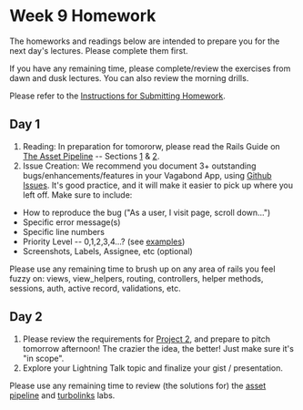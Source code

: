 # Week 9 Homework

The homeworks and readings below are intended to prepare you for the next day's lectures. Please complete them first.

If you have any remaining time, please complete/review the exercises from dawn and dusk lectures. You can also review the morning drills.

Please refer to the [Instructions for Submitting Homework](/how-to/homework-submission.md).

## Day 1

1. Reading: In preparation for tomororw, please read the Rails Guide on [The Asset Pipeline](http://guides.rubyonrails.org/asset_pipeline.html) -- Sections [1](http://guides.rubyonrails.org/asset_pipeline.html#what-is-the-asset-pipeline-questionmark) & [2](http://guides.rubyonrails.org/asset_pipeline.html#in-production).
2. Issue Creation: We recommend you document 3+ outstanding bugs/enhancements/features in your Vagabond App, using [Github Issues](https://guides.github.com/features/issues/). It's good practice, and it will make it easier to pick up where you left off. Make sure to include:
  - How to reproduce the bug ("As a user, I visit page, scroll down...")
  - Specific error message(s)
  - Specific line numbers
  - Priority Level -- 0,1,2,3,4...? (see [examples](https://bugs.opera.com/help/issueTypes.html))
  - Screenshots, Labels, Assignee, etc (optional)

Please use any remaining time to brush up on any area of rails you feel fuzzy on: views, view_helpers, routing, controllers, helper methods, sessions, auth, active record, validations, etc.

## Day 2

1. Please review the requirements for [Project 2](https://github.com/sf-wdi-27-28/project-2-28), and prepare to pitch tomorrow afternoon! The crazier the idea, the better! Just make sure it's "in scope".
2. Explore your Lightning Talk topic and finalize your gist / presentation.

Please use any remaining time to review (the solutions for) the [asset pipeline](https://github.com/SF-WDI-LABS/shared_modules/tree/master/04-ruby-rails/asset-pipeline/27) and [turbolinks](https://github.com/sf-wdi-27-28/turbolinks_challenge) labs.

<!-- 
## Day 3

1. Reading
2. Bonus/Stretch

Please use any remaining time to complete and review the exercises from dawn & dusk. 
-->

<!-- 
## Day 4

1. Reading
2. Friday Review Prep
    - Complete the [Week 1 Self-Assessment](#PENDING) and identify 2 topics you want to review tomorrow
    - Ask and/or upvote 3 questions on QuestionCookie: http://www.questioncookie.com/wdi-27-28-w9-review

Please use any remaining time to complete and review the exercises from dawn & dusk. 
-->

<!-- 
## Day 5 - Weekend Homework

1. Reading
2. Weekend Lab

Please use any remaining time to review exercises/drills from the week! And don't forget to sleep!
-->
